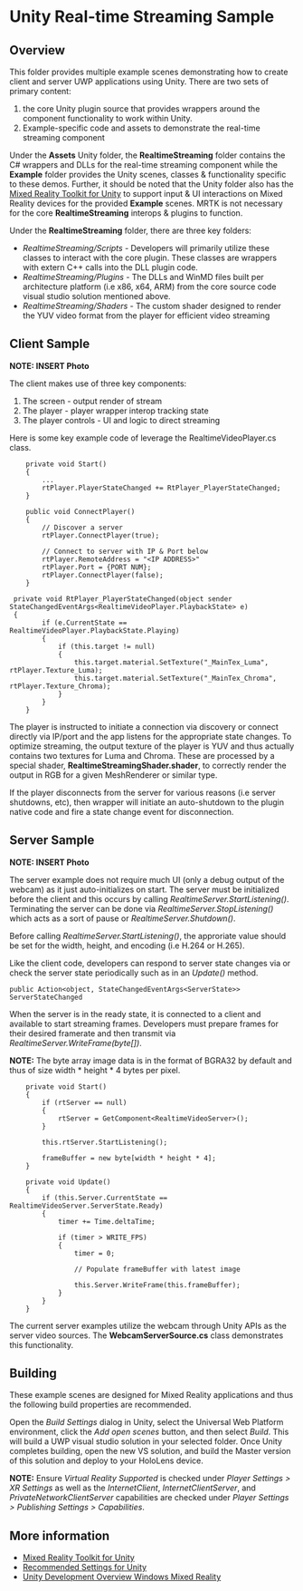 # Unity Real-time Streaming Sample

## Overview

This folder provides multiple example scenes demonstrating how to create client and server UWP applications using Unity. There are two sets of primary content: 
1) the core Unity plugin source that provides wrappers around the component functionality to work within Unity.
2) Example-specific code and assets to demonstrate the real-time streaming component

Under the **Assets** Unity folder, the **RealtimeStreaming** folder contains the C# wrappers and DLLs for the real-time streaming component while the **Example** folder provides the Unity scenes, classes & functionality specific to these demos. Further, it should be noted that the Unity folder also has the [Mixed Reality Toolkit for Unity](https://github.com/microsoft/MixedRealityToolkit-Unity) to support input & UI interactions on Mixed Reality devices for the provided **Example** scenes. MRTK is not necessary for the core **RealtimeStreaming** interops & plugins to function.

Under the **RealtimeStreaming** folder, there are three key folders:

- *RealtimeStreaming/Scripts* - Developers will primarily utilize these classes to interact with the core plugin. These classes are wrappers with extern C++ calls into the DLL plugin code.
- *RealtimeStreaming/Plugins* - The DLLs and WinMD files built per architecture platform (i.e x86, x64, ARM) from the core source code visual studio solution mentioned above.
- *RealtimeStreaming/Shaders* - The custom shader designed to render the YUV video format from the player for efficient video streaming

## Client Sample

**NOTE: INSERT Photo**

The client makes use of three key components:
1) The screen - output render of stream
2) The player - player wrapper interop tracking state
3) The player controls - UI and logic to direct streaming

Here is some key example code of leverage the RealtimeVideoPlayer.cs class. 

```
    private void Start()
    {
        ...
        rtPlayer.PlayerStateChanged += RtPlayer_PlayerStateChanged;
    }

    public void ConnectPlayer()
    {
        // Discover a server
        rtPlayer.ConnectPlayer(true);

        // Connect to server with IP & Port below
        rtPlayer.RemoteAddress = "<IP ADDRESS>"
        rtPlayer.Port = {PORT NUM};
        rtPlayer.ConnectPlayer(false);
    }

 private void RtPlayer_PlayerStateChanged(object sender StateChangedEventArgs<RealtimeVideoPlayer.PlaybackState> e)
 {
        if (e.CurrentState == RealtimeVideoPlayer.PlaybackState.Playing)
        {
            if (this.target != null)
            {
                this.target.material.SetTexture("_MainTex_Luma", rtPlayer.Texture_Luma);
                this.target.material.SetTexture("_MainTex_Chroma", rtPlayer.Texture_Chroma);
            }
        }
    }
```

The player is instructed to initiate a connection via discovery or connect directly via IP/port and the app listens for the appropriate state changes. To optimize streaming, the output texture of the player is YUV and thus actually contains two textures for Luma and Chroma. These are processed by a special shader, **RealtimeStreamingShader.shader**, to correctly render the output in RGB for a given MeshRenderer or similar type. 

If the player disconnects from the server for various reasons (i.e server shutdowns, etc), then wrapper will initiate an auto-shutdown to the plugin native code and fire a state change event for disconnection.

## Server Sample

**NOTE: INSERT Photo**

The server example does not require much UI (only a debug output of the webcam) as it just auto-initializes on start. The server must be initialized before the client and this occurs by calling *RealtimeServer.StartListening()*. Terminating the server can be done via *RealtimeServer.StopListening()* which acts as a sort of pause or *RealtimeServer.Shutdown()*.

Before calling *RealtimeServer.StartListening()*, the approriate value should be set for the width, height, and encoding (i.e H.264 or H.265).

Like the client code, developers can respond to server state changes via or check the server state periodically such as in an *Update()* method.

```
public Action<object, StateChangedEventArgs<ServerState>> ServerStateChanged
```

When the server is in the ready state, it is connected to a client and available to start streaming frames. Developers must prepare frames for their desired framerate and then transmit via *RealtimeServer.WriteFrame(byte[])*.

**NOTE:** The byte array image data is in the format of BGRA32 by default and thus of size width * height * 4 bytes per pixel.

```
    private void Start()
    {
        if (rtServer == null)
        {
            rtServer = GetComponent<RealtimeVideoServer>();
        }

        this.rtServer.StartListening();

        frameBuffer = new byte[width * height * 4];
    }

    private void Update()
    {
        if (this.Server.CurrentState == RealtimeVideoServer.ServerState.Ready)
        {
            timer += Time.deltaTime;

            if (timer > WRITE_FPS)
            {
                timer = 0;

                // Populate frameBuffer with latest image

                this.Server.WriteFrame(this.frameBuffer);
            }
        }
    }
```

The current server examples utilize the webcam through Unity APIs as the server video sources. The **WebcamServerSource.cs** class demonstrates this functionality.

## Building

These example scenes are designed for Mixed Reality applications and thus the following build properties are recommended. 

Open the *Build Settings* dialog in Unity, select the Universal Web Platform environment, click the *Add open scenes* button, and then select *Build*. This will build a UWP visual studio solution in your selected folder. Once Unity completes building, open the new VS solution, and build the Master version of this solution and deploy to your HoloLens device. 

**NOTE:** Ensure *Virtual Reality Supported* is checked under *Player Settings > XR Settings* as well as the *InternetClient*, *InternetClientServer*, and *PrivateNetworkClientServer* capabilities are checked under *Player Settings > Publishing Settings > Capabilities*.

## More information
- [Mixed Reality Toolkit for Unity](https://github.com/microsoft/MixedRealityToolkit-Unity) 
- [Recommended Settings for Unity](https://docs.microsoft.com/en-us/windows/mixed-reality/recommended-settings-for-unity)
- [Unity Development Overview Windows Mixed Reality](https://docs.microsoft.com/en-us/windows/mixed-reality/unity-development-overview)